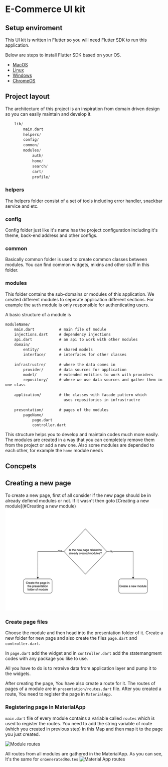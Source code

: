 # E-Commerce UI kit


## Setup enviroment
This UI kit is written in Flutter so you will need Flutter SDK to run this application.

Below are steps to install Flutter SDK based on your OS.

+ [MacOS](https://docs.flutter.dev/get-started/install/macos)
+ [Linux](https://docs.flutter.dev/get-started/install/linux)
+ [Windows](https://docs.flutter.dev/get-started/install/windows)
+ [ChromeOS](https://docs.flutter.dev/get-started/install/chromeos)



## Project layout
The architecture of this project is an inspiration from domain driven design so you can easily maintain and develop it.
```dart
    lib/
        main.dart
        helpers/
        config/
        common/
        modules/
            auth/  
            home/
            search/
            cart/
            profile/
```
### helpers

The helpers folder consist of a set of tools including error handler, snackbar service and etc.

### config

Config folder just like it's name has the project configuration including it's theme, back-end address and other configs.

### common

Basically common folder is used to create common classes between modules. You can find common widgets, mixins
and other stuff in this folder.

### modules

This folder contains the sub-domains or modules of this application. We created different modules to seperate application 
different sections. For example the `auth` module is only responsible for authenticating users.

A basic structure of a module is
```
moduleName/
    main.dart           # main file of module
    injections.dart     # dependency injections
    api.dart            # an api to work with other modules
    domain/            
        entity/         # shared models
        interface/      # interfaces for other classes

    infrastructre/      # where the data comes in
        provider/       # data sources for application
        model/          # extended entities to work with providers
        repository/     # where we use data sources and gather them in one class

    application/        # the classes with facade pattern which 
                          uses repositories in infrastructre

    presentation/       # pages of the modules
        pageName/
            page.dart           
            controller.dart

```

This structure helps you to develop and maintain codes much more easily. The modules are created in a way that you can
completely remove them from the project or add a new one. Also some modules are depended to each other, for example the `home` module
needs 


## Concpets

## Creating a new page

To create a new page, first of all consider if the new page should be in already defiend modules or not. If it wasn't
then goto [Creating a new module](#Creating a new module)
![Create page](assets/create-page.jpeg)

### Create page files
Choose the module and then head into the presentation folder of it.
Create a new folder for new page and also create the files `page.dart` and `controller.dart`.

In `page.dart` add the widget and in `controller.dart` add the statemangment codes with
any package you like to use.

All you have to do is to retreive data from application layer and pump it to the widgets.

After creating the page, You have also create a route for it. The routes of pages of a module are in 
`presentation/routes.dart` file. After you created a route, You need to register the page in `MaterialApp`.

### Registering page in MaterialApp
`main.dart` file of every module contains a variable called `routes` which is used to
register the routes.
You need to add the string variable of route (which you created in previous step) in this Map and then 
map it to the page you just created.

![Module routes](assets/module-routes.png)

All routes from all modules are gathered in the MaterialApp. As you can see, It's the same for `onGeneratedRoutes`
![Material App routes](assets/material-app-routes.png)
